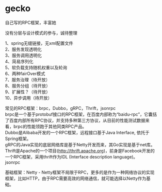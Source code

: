 # gecko<br/>

自己写的RPC框架，丰富她<br/>

没有分层与设计模式的参与，诚待整理<br/>


1、spring无缝链接，无xml配置文件<br/>
2、服务发现透明化<br/>
3、服务调用透明化<br/>
4、简易序列化 <br/>
5、软负载支持随机权重以及轮询  <br/>
6、两种fairOver模式    <br>
7、服务治理（待开放）   <br>
8、服务分组（待开放）   <br>
9、扩展性？（待开放）   <br>
10、异步调用（待开放）   <br>


常见的RPC框架：brpc，Dubbo，gRPC，Thrift，jsonrpc   <br>
brpc是一个基于protobuf接口的RPC框架，在百度内部称为“baidu-rpc”，它囊括了百度内部所有RPC协议，并支持多种第三方协议，从目前的性能测试数据来看，brpc的性能领跑于其他同类RPC产品。   <br>
Dubbo是Alibaba开发的一个RPC框架，远程接口基于Java Interface, 依托于Spring框架。   <br>
gRPC的Java实现的底层网络库是基于Netty开发而来，其Go实现是基于net库。   <br>
Thrift是Apache的一个项目(http://thrift.apache.org)，前身是Facebook开发的一个RPC框架，采用thrift作为IDL (Interface description language)。   <br>
jsonrpc   <br>


基础框架：Netty - Netty框架不局限于RPC，更多的是作为一种网络协议的实现框架，比如HTTP，由于RPC需要高效的网络通信，就可能选择以Netty作为基础。   <br>
